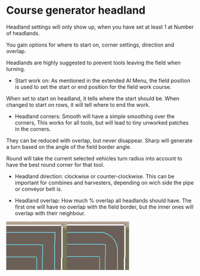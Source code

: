 # Course generator headland

  
  
Headland settings will only show up, when you have set at least 1 at Number of headlands.  
  
You gain options for where to start on, corner settings, direction and overlap.  
  
Headlands are highly suggested to prevent tools leaving the field when turning.  
  


  
  
    
- Start work on: As mentioned in the extended AI Menu, the field position is used to set the start or end position for the field work course.  
  
When set to start on headland, it tells where the start should be. When changed to start on rows, it will tell where to end the work.  
  
    
- Headland corners: Smooth will have a simple smoothing over the corners, This works for all tools, but will lead to tiny unworked patches in the corners.  
  
They can be reduced with overlap, but never disappear. Sharp will generate a turn based on the angle of the field border angle.  
  
Round will take the current selected vehicles turn radius into account to have the best round corner for that tool.  
  
    
- Headland direction: clockwise or counter-clockwise. This can be important for combines and harvesters, depending on wich side the pipe or conveyor belt is.  
  
    
- Headland overlap: How much % overlap all headlands should have. The first one will have no overlap with the field border, but the inner ones will overlap with their neighbour.  
  


![Image](../assets/images/sharproundcorner_0_0_330_130.png)

